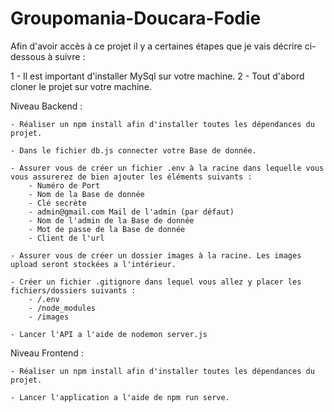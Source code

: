 # Groupomania-Doucara-Fodie

Afin d'avoir accès à ce projet il y a certaines étapes que je vais décrire ci-dessous à suivre :

1 - Il est important d'installer MySql sur votre machine.
2 - Tout d'abord cloner le projet sur votre machine.

Niveau Backend :

	- Réaliser un npm install afin d'installer toutes les dépendances du projet.

	- Dans le fichier db.js connecter votre Base de donnée.

	- Assurer vous de créer un fichier .env à la racine dans lequelle vous vous assurerez de bien ajouter les éléments suivants :
		- Numéro de Port
		- Nom de la Base de donnée
		- Clé secrète
		- admin@gmail.com Mail de l'admin (par défaut)
		- Nom de l'admin de la Base de donnée
		- Mot de passe de la Base de donnée
		- Client de l'url

	- Assurer vous de créer un dossier images à la racine. Les images upload seront stockées a l'intérieur.

	- Créer un fichier .gitignore dans lequel vous allez y placer les fichiers/dossiers suivants :
		- /.env
		- /node_modules
		- /images

	- Lancer l'API a l'aide de nodemon server.js

Niveau Frontend :

	- Réaliser un npm install afin d'installer toutes les dépendances du projet.

	- Lancer l'application a l'aide de npm run serve.
